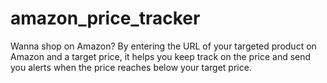 # amazon_price_tracker
Wanna shop on Amazon? By entering the URL of your targeted product on Amazon and a target price, it helps you keep track on the price and send you alerts when the price reaches below your target price.
